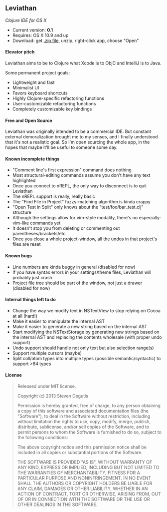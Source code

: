 ## Leviathan

*Clojure IDE for OS X*

* Current version: **0.1**
* Requires: OS X 10.9 and up
* Download: get [.zip file](https://raw.github.com/sdegutis/Leviathan/master/Builds/Leviathan-LATEST.app.tar.gz), unzip, right-click app, choose "Open"

#### Elevator pitch

Leviathan aims to be to Clojure what Xcode is to ObjC and IntelliJ is to Java.

Some permanent project goals:

- Lightweight and fast
- Minimalist UI
- Favors keyboard shortcuts
- Highly Clojure-specific refactoring functions
- User-customizable refactoring functions
- Completely customizable key bindings

#### Free and Open Source

Leviathan was originally intended to be a commercial IDE. But constant external demoralization brought me to my senses, and I finally understood that it's not a realistic goal. So I'm open sourcing the whole app, in the hopes that maybe it'll be useful to someone some day.

#### Known incomplete things

- "Comment line's first expression" command does nothing
- Most structural-editing commands assume you don't have any text highlighted
- Once you connect to nREPL, the only way to disconnect is to quit Leviathan
- The nREPL support is really, really basic
- The "Find File in Project" fuzzy-matching algorithm is kinda crappy
- "Open Test in Split" only knows about the "test/foo/bar_test.clj" structure
- Although the settings allow for vim-style modality, there's no especially-vim-like commands yet
- It doesn't stop you from deleting or commenting out parentheses/brackets/etc
- Once you close a whole project-window, all the undos in that project's files are reset

#### Known bugs

- Line numbers are kinda buggy in general (disabled for now)
- If you have syntax errors in your settings/theme files, Leviathan will probably just crash
- Project file tree should be part of the window, not just a drawer (disabled for now)

#### Internal things left to do

- Change the way we modify text in NSTextView to stop relying on Cocoa at all (hard!)
- Make it easier to manipulate the internal AST
- Make it easier to generate a new string based on the internal AST
- Start modifying the NSTextStorage by generating new strings based on the internal AST and replacing the contents wholesale (with proper undo support)
- Undo support should handle not only text but also selection range(s)
- Support multiple cursors (maybe)
- Split coll/atom types into multiple types (possible semantic/syntactic) to support >64 types

#### License

> Released under MIT license.
>
> Copyright (c) 2013 Steven Degutis
>
> Permission is hereby granted, free of charge, to any person obtaining a copy
> of this software and associated documentation files (the "Software"), to deal
> in the Software without restriction, including without limitation the rights
> to use, copy, modify, merge, publish, distribute, sublicense, and/or sell
> copies of the Software, and to permit persons to whom the Software is
> furnished to do so, subject to the following conditions:
>
> The above copyright notice and this permission notice shall be included in
> all copies or substantial portions of the Software.
>
> THE SOFTWARE IS PROVIDED "AS IS", WITHOUT WARRANTY OF ANY KIND, EXPRESS OR
> IMPLIED, INCLUDING BUT NOT LIMITED TO THE WARRANTIES OF MERCHANTABILITY,
> FITNESS FOR A PARTICULAR PURPOSE AND NONINFRINGEMENT. IN NO EVENT SHALL THE
> AUTHORS OR COPYRIGHT HOLDERS BE LIABLE FOR ANY CLAIM, DAMAGES OR OTHER
> LIABILITY, WHETHER IN AN ACTION OF CONTRACT, TORT OR OTHERWISE, ARISING FROM,
> OUT OF OR IN CONNECTION WITH THE SOFTWARE OR THE USE OR OTHER DEALINGS IN
> THE SOFTWARE.
